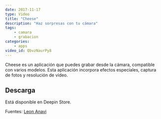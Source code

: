 ```yaml
---
date: 2017-11-17
type: Video
title: "Cheese"
description: "Haz sorpresas con tu cámara"
tags:
    - camara
    - grabacion
categories:
    - apps
video_id: QbvzNaurPy8
---
```


Cheese es un aplicación que puedes grabar desde la cámara, compatible con varios modelos. Esta aplicación incorpora efectos especiales, captura de fotos y resolución de vídeo.

## Descarga

Está disponible en Deepin Store.

Fuentes: [Leon Anavi](https://www.youtube.com/channel/UC4OQ5CQw8kuucCM8mG8woOQ)
